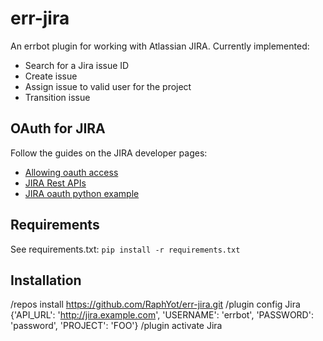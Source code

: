 err-jira
=========

An errbot plugin for working with Atlassian JIRA.
Currently implemented:
- Search for a Jira issue ID
- Create issue
- Assign issue to valid user for the project
- Transition issue

OAuth for JIRA
----

Follow the guides on the JIRA developer pages:

- [Allowing oauth access](https://confluence.atlassian.com/jira/allowing-oauth-access-200213098.html "")
- [JIRA Rest APIs](https://developer.atlassian.com/jiradev/jira-apis/jira-rest-apis/jira-rest-api-tutorials/jira-rest-api-example-oauth-authentication "")
- [JIRA oauth python example](https://bitbucket.org/atlassian_tutorial/atlassian-oauth-examples/src/d625161454d1ca97b4515c6147b093fac9a68f7e/python/?at=default "")


Requirements
----

See requirements.txt:
`pip install -r requirements.txt`

Installation
----

/repos install https://github.com/RaphYot/err-jira.git
/plugin config Jira {'API_URL': 'http://jira.example.com', 'USERNAME': 'errbot', 'PASSWORD': 'password', 'PROJECT': 'FOO'}
/plugin activate Jira
